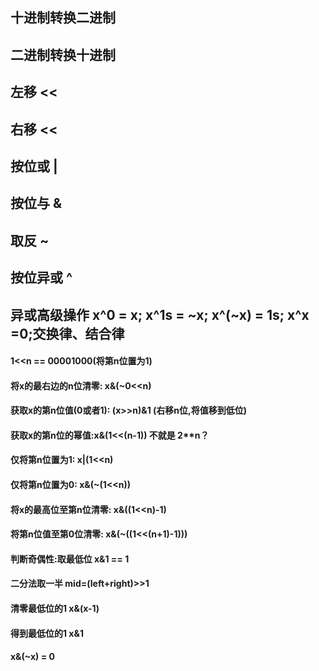 ## 十进制转换二进制
## 二进制转换十进制
## 左移 << 
## 右移 <<
## 按位或 |
## 按位与 &
## 取反 ~
## 按位异或 ^ 

## 异或高级操作 x^0 = x; x^1s = ~x; x^(~x) = 1s; x^x =0;交换律、结合律
#### 1<<n == 00001000(将第n位置为1)
#### 将x的最右边的n位清零: x&(~0<<n)
#### 获取x的第n位值(0或者1): (x>>n)&1 (右移n位,将值移到低位)
#### 获取x的第n位的幂值:x&(1<<(n-1)) 不就是 2**n？
#### 仅将第n位置为1: x|(1<<n)
#### 仅将第n位置为0: x&(~(1<<n))
#### 将x的最高位至第n位清零: x&((1<<n)-1)
#### 将第n位值至第0位清零: x&(~((1<<(n+1)-1)))    

#### 判断奇偶性:取最低位 x&1 == 1
#### 二分法取一半 mid=(left+right)>>1
#### 清零最低位的1 x&(x-1)
#### 得到最低位的1 x&1
#### x&(~x) = 0

